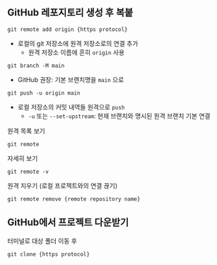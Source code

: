 ## GitHub 레포지토리 생성 후 복붙

```
git remote add origin {https protocol}
```
- 로컬의 git 저장소에 원격 저장소로의 연결 추가
  - 원격 저장소 이름에 흔히 `origin` 사용

```
git branch -M main
```
- GitHub 권장: 기본 브랜치명을 `main` 으로

```
git push -u origin main
```
- 로컬 저장소의 커밋 내역들 원격으로 `push`
  - `-u` 또는 `--set-upstream`: 현재 브랜치와 명시된 원격 브랜치 기본 연결

원격 목록 보기
```
git remote
```

자세히 보기
```
git remote -v
```

원격 지우기 (로컬 프로젝트와의 연결 끊기)
```
git remote remove {remote repository name}
```

## GitHub에서 프로젝트 다운받기

터미널로 대상 폴더 이동 후
```
git clone {https protocol}
```

